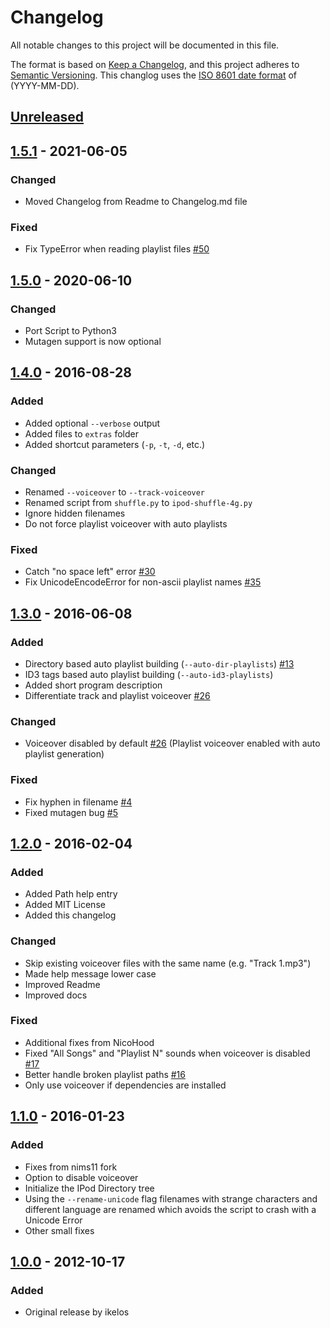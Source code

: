 # Changelog
All notable changes to this project will be documented in this file.

The format is based on [Keep a Changelog](https://keepachangelog.com/en/1.0.0/),
and this project adheres to [Semantic Versioning](https://semver.org/spec/v2.0.0.html).
This changlog uses the [ISO 8601 date format](https://www.iso.org/iso-8601-date-and-time-format.html) of (YYYY-MM-DD).

## [Unreleased]

## [1.5.1] - 2021-06-05

### Changed

* Moved Changelog from Readme to Changelog.md file

### Fixed

* Fix TypeError when reading playlist files [#50](https://github.com/nims11/IPod-Shuffle-4g/pull/50)

## [1.5.0] - 2020-06-10

### Changed

* Port Script to Python3
* Mutagen support is now optional

## [1.4.0] - 2016-08-28

### Added

* Added optional `--verbose` output
* Added files to `extras` folder
* Added shortcut parameters (`-p`, `-t`, `-d`, etc.)

### Changed

* Renamed `--voiceover` to `--track-voiceover`
* Renamed script from `shuffle.py` to `ipod-shuffle-4g.py`
* Ignore hidden filenames
* Do not force playlist voiceover with auto playlists

### Fixed

* Catch "no space left" error [#30](https://github.com/nims11/IPod-Shuffle-4g/issues/30)
* Fix UnicodeEncodeError for non-ascii playlist names [#35](https://github.com/nims11/IPod-Shuffle-4g/issues/35)

## [1.3.0] - 2016-06-08

### Added

* Directory based auto playlist building (`--auto-dir-playlists`) [#13](https://github.com/nims11/IPod-Shuffle-4g/issues/13)
* ID3 tags based auto playlist building (`--auto-id3-playlists`)
* Added short program description
* Differentiate track and playlist voiceover [#26](https://github.com/nims11/IPod-Shuffle-4g/issues/26)

### Changed

* Voiceover disabled by default [#26](https://github.com/nims11/IPod-Shuffle-4g/issues/26) (Playlist voiceover enabled with auto playlist generation)


### Fixed

* Fix hyphen in filename [#4](https://github.com/nims11/IPod-Shuffle-4g/issues/4)
* Fixed mutagen bug [#5](https://github.com/nims11/IPod-Shuffle-4g/issues/5)

## [1.2.0] - 2016-02-04

### Added

* Added Path help entry
* Added MIT License
* Added this changelog

### Changed

* Skip existing voiceover files with the same name (e.g. "Track 1.mp3")
* Made help message lower case
* Improved Readme
* Improved docs

### Fixed

* Additional fixes from NicoHood
* Fixed "All Songs" and "Playlist N" sounds when voiceover is disabled [#17](https://github.com/nims11/IPod-Shuffle-4g/issues/17)
* Better handle broken playlist paths [#16](https://github.com/nims11/IPod-Shuffle-4g/issues/16)
* Only use voiceover if dependencies are installed

## [1.1.0] - 2016-01-23

### Added

* Fixes from nims11 fork
* Option to disable voiceover
* Initialize the IPod Directory tree
* Using the `--rename-unicode` flag filenames with strange characters and different language are renamed which avoids the script to crash with a Unicode Error
* Other small fixes

## [1.0.0] - 2012-10-17

### Added

* Original release by ikelos

[Unreleased]: https://github.com/nims11/IPod-Shuffle-4g/compare/1.5.1...HEAD
[1.5.1]: https://github.com/nims11/IPod-Shuffle-4g/compare/v1.5...1.5.1
[1.5.0]: https://github.com/nims11/IPod-Shuffle-4g/compare/v1.4...v1.5
[1.4.0]: https://github.com/nims11/IPod-Shuffle-4g/compare/v1.3...v1.4
[1.3.0]: https://github.com/nims11/IPod-Shuffle-4g/compare/v1.2...v1.3
[1.2.0]: https://github.com/nims11/IPod-Shuffle-4g/compare/v1.1...v1.2
[1.1.0]: https://github.com/nims11/IPod-Shuffle-4g/compare/646b7def4c498c59b063e535a5b64695d8d87e6b...v1.1
[1.0.0]: https://github.com/nims11/IPod-Shuffle-4g/commit/646b7def4c498c59b063e535a5b64695d8d87e6b
